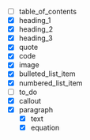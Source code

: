 - [ ] table_of_contents
- [x] heading_1
- [x] heading_2
- [x] heading_3
- [x] quote
- [x] code
- [x] image
- [x] bulleted_list_item
- [x] numbered_list_item
- [ ] to_do
- [x] callout
- [x] paragraph
  - [x] text
  - [x] equation
